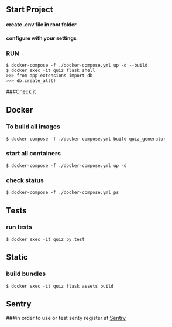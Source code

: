 ## Start Project
#### create .env file in root folder
#### configure with your settings
### RUN
```console
$ docker-compose -f ./docker-compose.yml up -d --build
$ docker exec -it quiz flask shell
>>> from app.extensions import db
>>> db.create_all()

```
###[Check it](http://127.0.0.1:5000/account/)
## Docker
### To build all images
```console
$ docker-compose -f ./docker-compose.yml build quiz_generator
```

### start all containers
```console
$ docker-compose -f ./docker-compose.yml up -d
```

### check status
```console
$ docker-compose -f ./docker-compose.yml ps
```


## Tests
### run tests
```console
$ docker exec -it quiz py.test
```


## Static
### build bundles
```console
$ docker exec -it quiz flask assets build
``` 

## Sentry
###in order to use or test senty register at [Sentry](https://docs.sentry.io/)
